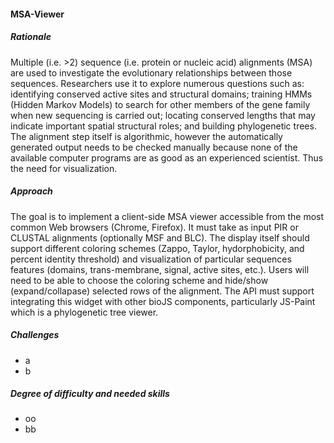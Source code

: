 #### MSA-Viewer
    
##### Rationale

Multiple (i.e. >2) sequence (i.e. protein or nucleic acid) alignments (MSA) are used to investigate the evolutionary relationships between those sequences. Researchers use it to explore numerous questions such as: identifying conserved active sites and structural domains; training HMMs (Hidden Markov Models) to search for other members of the gene family when new sequencing is carried out; locating conserved lengths that may indicate important spatial structural roles; and building phylogenetic trees. The alignment step itself is algorithmic, however the automatically generated output needs to be checked manually because none of the available computer programs are as good as an experienced scientist. Thus the need for visualization.

##### Approach

The goal is to implement a client-side MSA viewer accessible from the most common Web browsers (Chrome, Firefox). It must take as input PIR or CLUSTAL alignments (optionally MSF and BLC). The display itself should support different coloring schemes (Zappo, Taylor, hydorphobicity, and percent identity threshold) and visualization of particular sequences features (domains, trans-membrane, signal, active sites, etc.). Users will need to be able to choose the coloring scheme and hide/show (expand/collapase) selected rows of the alignment. The API must support integrating this widget with other bioJS components, particularly JS-Paint which is a phylogenetic tree viewer.

##### Challenges

* a
* b

##### Degree of difficulty and needed skills

* oo
* bb
